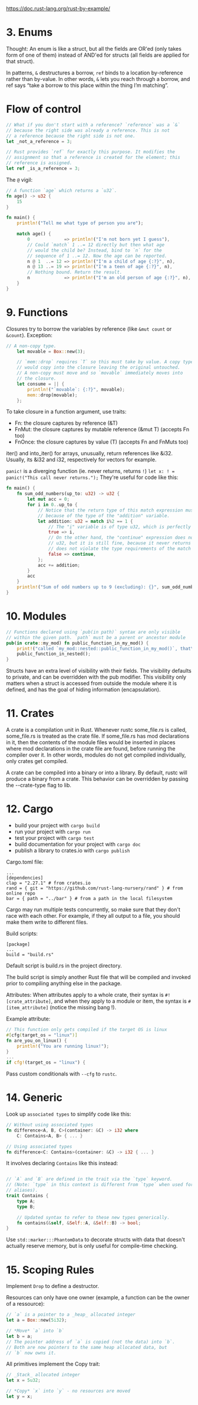 
https://doc.rust-lang.org/rust-by-example/

# 3. Enums
Thought: An enum is like a struct, but all the fields are OR'ed (only takes form of one of them) instead of AND'ed for structs (all fields are applied for that struct).

In patterns, `&` destructures a borrow, `ref` binds to a location by-reference rather than by-value. In other words, `&` lets you reach through a borrow, and ref says “take a borrow to this place within the thing I’m matching”.

# Flow of control
```rust
// What if you don't start with a reference? `reference` was a `&`
// because the right side was already a reference. This is not
// a reference because the right side is not one.
let _not_a_reference = 3;

// Rust provides `ref` for exactly this purpose. It modifies the
// assignment so that a reference is created for the element; this
// reference is assigned.
let ref _is_a_reference = 3;
```

The `@` vigil:
```rust
// A function `age` which returns a `u32`.
fn age() -> u32 {
    15
}

fn main() {
    println!("Tell me what type of person you are");

    match age() {
        0             => println!("I'm not born yet I guess"),
        // Could `match` 1 ..= 12 directly but then what age
        // would the child be? Instead, bind to `n` for the
        // sequence of 1 ..= 12. Now the age can be reported.
        n @ 1  ..= 12 => println!("I'm a child of age {:?}", n),
        n @ 13 ..= 19 => println!("I'm a teen of age {:?}", n),
        // Nothing bound. Return the result.
        n             => println!("I'm an old person of age {:?}", n),
    }
}
```

# 9. Functions
Closures try to borrow the variables by reference (like `&mut count` or `&count`). Exception:

```rust
// A non-copy type.
    let movable = Box::new(3);

    // `mem::drop` requires `T` so this must take by value. A copy type
    // would copy into the closure leaving the original untouched.
    // A non-copy must move and so `movable` immediately moves into
    // the closure.
    let consume = || {
        println!("`movable`: {:?}", movable);
        mem::drop(movable);
    };
```

To take closure in a function argument, use traits:
- Fn: the closure captures by reference (&T)
- FnMut: the closure captures by mutable reference (&mut T) (accepts Fn too)
- FnOnce: the closure captures by value (T) (accepts Fn and FnMuts too)

iter() and into_iter() for arrays, unusually, return references like &i32. Usually, its &i32 and i32, respectively for vectors for example.

`panic!` is a diverging function (ie. never returns, returns `!`) `let x: ! = panic!("This call never returns.");` They're useful for code like this:
```rust
fn main() {
    fn sum_odd_numbers(up_to: u32) -> u32 {
        let mut acc = 0;
        for i in 0..up_to {
            // Notice that the return type of this match expression must be u32
            // because of the type of the "addition" variable.
            let addition: u32 = match i%2 == 1 {
                // The "i" variable is of type u32, which is perfectly fine.
                true => i,
                // On the other hand, the "continue" expression does not return
                // u32, but it is still fine, because it never returns and therefore
                // does not violate the type requirements of the match expression.
                false => continue,
            };
            acc += addition;
        }
        acc
    }
    println!("Sum of odd numbers up to 9 (excluding): {}", sum_odd_numbers(9));
}
```

# 10. Modules
```rust
// Functions declared using `pub(in path)` syntax are only visible
// within the given path. `path` must be a parent or ancestor module
pub(in crate::my_mod) fn public_function_in_my_mod() {
    print!("called `my_mod::nested::public_function_in_my_mod()`, that\n> ");
    public_function_in_nested();
}
```

Structs have an extra level of visibility with their fields. The visibility defaults to private, and can be overridden with the pub modifier. This visibility only matters when a struct is accessed from outside the module where it is defined, and has the goal of hiding information (encapsulation).

# 11. Crates
A crate is a compilation unit in Rust. Whenever rustc some_file.rs is called, some_file.rs is treated as the crate file. If some_file.rs has mod declarations in it, then the contents of the module files would be inserted in places where mod declarations in the crate file are found, before running the compiler over it. In other words, modules do not get compiled individually, only crates get compiled.

A crate can be compiled into a binary or into a library. By default, rustc will produce a binary from a crate. This behavior can be overridden by passing the --crate-type flag to lib.

# 12. Cargo
- build your project with `cargo build`
- run your project with `cargo run`
- test your project with `cargo test`
- build documentation for your project with `cargo doc`
- publish a library to crates.io with `cargo publish`

Cargo.toml file:
```
...
[dependencies]
clap = "2.27.1" # from crates.io
rand = { git = "https://github.com/rust-lang-nursery/rand" } # from online repo
bar = { path = "../bar" } # from a path in the local filesystem
```

Cargo may run multiple tests concurrently, so make sure that they don't race with each other. For example, if they all output to a file, you should make them write to different files.

Build scripts:
```
[package]
...
build = "build.rs"
```

Default script is build.rs in the project directory.

The build script is simply another Rust file that will be compiled and invoked prior to compiling anything else in the package.

Attributes: When attributes apply to a whole crate, their syntax is `#![crate_attribute]`, and when they apply to a module or item, the syntax is `#[item_attribute]` (notice the missing bang !).

Example attribute:
```rust
// This function only gets compiled if the target OS is linux
#[cfg(target_os = "linux")]
fn are_you_on_linux() {
    println!("You are running linux!");
}
...
if cfg!(target_os = "linux") {
```

Pass custom conditionals with `--cfg` to `rustc`.

# 14. Generic
Look up `associated types` to simplify code like this:
```rust
// Without using associated types
fn difference<A, B, C>(container: &C) -> i32 where
    C: Contains<A, B> { ... }

// Using associated types
fn difference<C: Contains>(container: &C) -> i32 { ... }
```

It involves declaring `Contains` like this instead:
```rust

// `A` and `B` are defined in the trait via the `type` keyword.
// (Note: `type` in this context is different from `type` when used for
// aliases).
trait Contains {
    type A;
    type B;

    // Updated syntax to refer to these new types generically.
    fn contains(&self, &Self::A, &Self::B) -> bool;
}
```

Use `std::marker:::PhantomData` to decorate structs with data that doesn't actually reserve memory, but is only useful for compile-time checking.

# 15. Scoping Rules

Implement `Drop` to define a destructor.

Resources can only have one owner (example, a function can be the owner of a ressource):
```rust
// `a` is a pointer to a _heap_ allocated integer
let a = Box::new(5i32);

// *Move* `a` into `b`
let b = a;
// The pointer address of `a` is copied (not the data) into `b`.
// Both are now pointers to the same heap allocated data, but
// `b` now owns it.
```

All primitives implement the Copy trait:
```rust
// _Stack_ allocated integer
let x = 5u32;

// *Copy* `x` into `y` - no resources are moved
let y = x;
```
